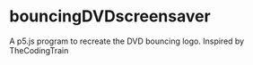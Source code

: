 # bouncingDVDscreensaver
A p5.js program to recreate the DVD bouncing logo. Inspired by TheCodingTrain
